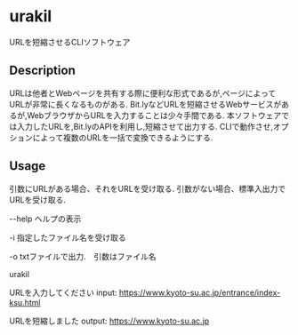 # urakil
URLを短縮させるCLIソフトウェア

## Description
URLは他者とWebページを共有する際に便利な形式であるが,ページによってURLが非常に長くなるものがある.
Bit.lyなどURLを短縮させるWebサービスがあるが,WebブラウザからURLを入力することは少々手間である.
本ソフトウェアでは入力したURLを,Bit.lyのAPIを利用し,短縮させて出力する.
CLIで動作させ,オプションによって複数のURLを一括で変換できるようにする.

## Usage
引数にURLがある場合、それをURLを受け取る.
引数がない場合、標準入出力でURLを受け取る.

--help
ヘルプの表示

-i
指定したファイル名を受け取る

-o
txtファイルで出力.　引数はファイル名

urakil

URLを入力してください input:
https://www.kyoto-su.ac.jp/entrance/index-ksu.html

URLを短縮しました output:
https://www.kyoto-su.ac.jp

